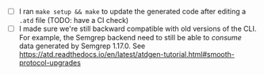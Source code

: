 - [ ] I ran `make setup && make` to update the generated code after editing a `.atd` file (TODO: have a CI check)
- [ ] I made sure we're still backward compatible with old versions of the CLI.
      For example, the Semgrep backend need to still be able to *consume* data generated
	  by Semgrep 1.17.0.
      See https://atd.readthedocs.io/en/latest/atdgen-tutorial.html#smooth-protocol-upgrades
